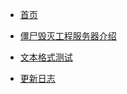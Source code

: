 <!-- docs/_sidebar.md -->

* [首页](README "首页")

* [僵尸毁灭工程服务器介绍](Gameserver-pz/Introduction/README "僵尸毁灭工程服务器介绍")

* [文本格式测试](test "文本格式测试")

* [更新日志](CHANGELOG "更新日志")